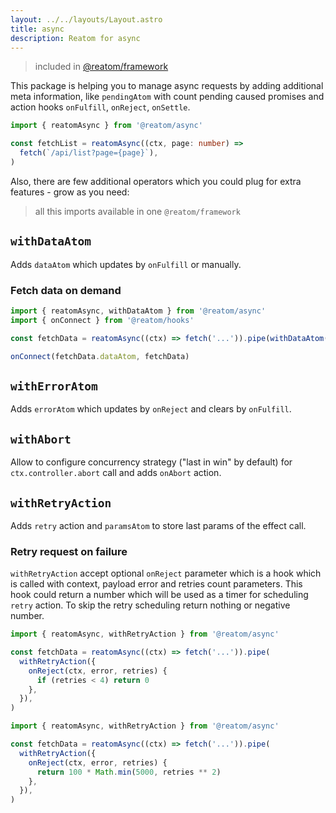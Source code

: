 ```yaml
---
layout: ../../layouts/Layout.astro
title: async
description: Reatom for async
---  
```

> included in [@reatom/framework](/packages/framework)

This package is helping you to manage async requests by adding additional meta information, like `pendingAtom` with count pending caused promises and action hooks `onFulfill`, `onReject`, `onSettle`.

```ts
import { reatomAsync } from '@reatom/async'

const fetchList = reatomAsync((ctx, page: number) =>
  fetch(`/api/list?page={page}`),
)
```

Also, there are few additional operators which you could plug for extra features - grow as you need:

> all this imports available in one `@reatom/framework`

## `withDataAtom`

Adds `dataAtom` which updates by `onFulfill` or manually.

### Fetch data on demand

```ts
import { reatomAsync, withDataAtom } from '@reatom/async'
import { onConnect } from '@reatom/hooks'

const fetchData = reatomAsync((ctx) => fetch('...')).pipe(withDataAtom([]))

onConnect(fetchData.dataAtom, fetchData)
```

## `withErrorAtom`

Adds `errorAtom` which updates by `onReject` and clears by `onFulfill`.

## `withAbort`

Allow to configure concurrency strategy ("last in win" by default) for `ctx.controller.abort` call and adds `onAbort` action.

## `withRetryAction`

Adds `retry` action and `paramsAtom` to store last params of the effect call.

### Retry request on failure

`withRetryAction` accept optional `onReject` parameter which is a hook which is called with context, payload error and retries count parameters. This hook could return a number which will be used as a timer for scheduling `retry` action. To skip the retry scheduling return nothing or negative number.

```ts
import { reatomAsync, withRetryAction } from '@reatom/async'

const fetchData = reatomAsync((ctx) => fetch('...')).pipe(
  withRetryAction({
    onReject(ctx, error, retries) {
      if (retries < 4) return 0
    },
  }),
)
```

```ts
import { reatomAsync, withRetryAction } from '@reatom/async'

const fetchData = reatomAsync((ctx) => fetch('...')).pipe(
  withRetryAction({
    onReject(ctx, error, retries) {
      return 100 * Math.min(5000, retries ** 2)
    },
  }),
)
```
